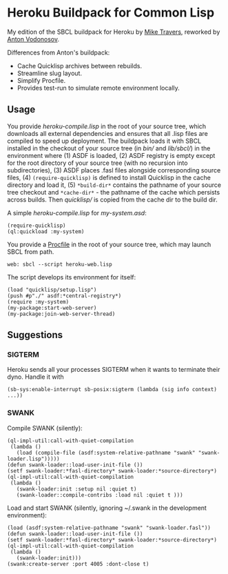 Heroku Buildpack for Common Lisp
================================

My edition of the SBCL buildpack for Heroku by [Mike Travers](https://github.com/mtravers/heroku-buildpack-cl), reworked by [Anton Vodonosov](https://github.com/avodonosov/heroku-buildpack-cl2).

Differences from Anton's buildpack:
* Cache Quicklisp archives between rebuilds.
* Streamline slug layout.
* Simplify Procfile.
* Provides test-run to simulate remote environment locally.

## Usage

You provide _heroku-compile.lisp_ in the root of your source tree, which
downloads all external dependencies and ensures that all .lisp files are
compiled to speed up deployment.  The buildpack loads it with SBCL installed in
the checkout of your source tree (in _bin/_ and _lib/sbcl/_) in the environment
where (1) ASDF is loaded, (2) ASDF registry is empty except for the root
directory of your source tree (with no recursion into subdirectories), (3) ASDF
places .fasl files alongside corresponding source files, (4)
`(require-quicklisp)` is defined to install Quicklisp in the cache directory and
load it, (5) `*build-dir*` contains the pathname of your source tree checkout
and `*cache-dir*` - the pathname of the cache which persists across builds.
Then _quicklisp/_ is copied from the cache dir to the build dir.

A simple _heroku-compile.lisp_ for _my-system.asd_:
```
(require-quicklisp)
(ql:quickload :my-system)
```

You provide a [Procfile](https://devcenter.heroku.com/articles/procfile) in the
root of your source tree, which may launch SBCL from path.
```
web: sbcl --script heroku-web.lisp
```
The script develops its environment for itself:
```
(load "quicklisp/setup.lisp")
(push #p"./" asdf:*central-registry*)
(require :my-system)
(my-package:start-web-server)
(my-package:join-web-server-thread)

```

## Suggestions

### SIGTERM

Heroku sends all your processes SIGTERM when it wants to terminate their dyno.  Handle it with
```
(sb-sys:enable-interrupt sb-posix:sigterm (lambda (sig info context) ...))
```

### SWANK

Compile SWANK (silently):

```
(ql-impl-util:call-with-quiet-compilation
 (lambda ()
   (load (compile-file (asdf:system-relative-pathname "swank" "swank-loader.lisp")))))
(defun swank-loader::load-user-init-file ())
(setf swank-loader:*fasl-directory* swank-loader:*source-directory*)
(ql-impl-util:call-with-quiet-compilation
 (lambda ()
   (swank-loader:init :setup nil :quiet t)
   (swank-loader::compile-contribs :load nil :quiet t )))
```

Load and start SWANK (silently, ignoring ~/.swank in the development environment):

```
(load (asdf:system-relative-pathname "swank" "swank-loader.fasl"))
(defun swank-loader::load-user-init-file ())
(setf swank-loader:*fasl-directory* swank-loader:*source-directory*)
(ql-impl-util:call-with-quiet-compilation
 (lambda ()
   (swank-loader:init)))
(swank:create-server :port 4005 :dont-close t)
```
